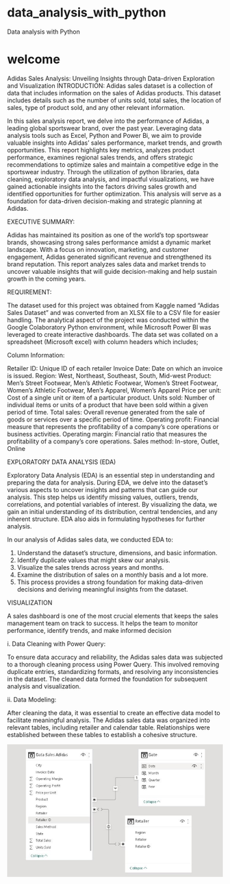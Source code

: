
# data_analysis_with_python
Data analysis with Python

welcome
=======
Adidas Sales Analysis: Unveiling Insights through Data-driven Exploration and Visualization
INTRODUCTION:
  Adidas sales dataset is a collection of data that includes information on the sales of Adidas products. This dataset includes details such as the number of units sold, total sales, the location of sales, type of product sold, and any other relevant information.

In this sales analysis report, we delve into the performance of Adidas, a leading global sportswear brand, over the past year. Leveraging data analysis tools such as Excel, Python and Power Bi, we aim to provide valuable insights into Adidas’ sales performance, market trends, and growth opportunities. This report highlights key metrics, analyzes product performance, examines regional sales trends, and offers strategic recommendations to optimize sales and maintain a competitive edge in the sportswear industry. Through the utilization of python libraries, data cleaning, exploratory data analysis, and impactful visualizations, we have gained actionable insights into the factors driving sales growth and identified opportunities for further optimization. This analysis will serve as a foundation for data-driven decision-making and strategic planning at Adidas.

EXECUTIVE SUMMARY:

Adidas has maintained its position as one of the world’s top sportswear brands, showcasing strong sales performance amidst a dynamic market landscape. With a focus on innovation, marketing, and customer engagement, Adidas generated significant revenue and strengthened its brand reputation. This report analyzes sales data and market trends to uncover valuable insights that will guide decision-making and help sustain growth in the coming years.

REQUIREMENT:

The dataset used for this project was obtained from Kaggle named “Adidas Sales Dataset” and was converted from an XLSX file to a CSV file for easier handling. The analytical aspect of the project was conducted within the Google Colaboratory Python environment, while Microsoft Power BI was leveraged to create interactive dashboards. The data set was collated on a spreadsheet (Microsoft excel) with column headers which includes;

Column Information:

Retailer ID: Unique ID of each retailer
Invoice Date: Date on which an invoice is issued.
Region: West, Northeast, Southeast, South, Mid-west
Product: Men’s Street Footwear, Men’s Athletic Footwear, Women’s Street Footwear, Women’s Athletic Footwear, Men’s Apparel, Women’s Apparel
Price per unit: Cost of a single unit or item of a particular product.
Units sold: Number of individual items or units of a product that have been sold within a given period of time.
Total sales: Overall revenue generated from the sale of goods or services over a specific period of time.
Operating profit: Financial measure that represents the profitability of a company’s core operations or business activities.
Operating margin: Financial ratio that measures the profitability of a company’s core operations.
Sales method: In-store, Outlet, Online

EXPLORATORY DATA ANALYSIS (EDA)

Exploratory Data Analysis (EDA) is an essential step in understanding and preparing the data for analysis. During EDA, we delve into the dataset’s various aspects to uncover insights and patterns that can guide our analysis. This step helps us identify missing values, outliers, trends, correlations, and potential variables of interest. By visualizing the data, we gain an initial understanding of its distribution, central tendencies, and any inherent structure. EDA also aids in formulating hypotheses for further analysis.

In our analysis of Adidas sales data, we conducted EDA to:

1) Understand the dataset’s structure, dimensions, and basic information.
2) Identify duplicate values that might skew our analysis.
3) Visualize the sales trends across years and months.
4) Examine the distribution of sales on a monthly basis and a lot more.
5) This process provides a strong foundation for making data-driven decisions and deriving meaningful insights from the dataset.

VISUALIZATION

A sales dashboard is one of the most crucial elements that keeps the sales management team on track to success. It helps the team to monitor performance, identify trends, and make informed decision

i. Data Cleaning with Power Query:

To ensure data accuracy and reliability, the Adidas sales data was subjected to a thorough cleaning process using Power Query. This involved removing duplicate entries, standardizing formats, and resolving any inconsistencies in the dataset. The cleaned data formed the foundation for subsequent analysis and visualization.

ii. Data Modeling:

After cleaning the data, it was essential to create an effective data model to facilitate meaningful analysis. The Adidas sales data was organized into relevant tables, including retailer and calendar table. Relationships were established between these tables to establish a cohesive structure.

![Data Modeling](https://github.com/bhuvanksmy/data_analysis_with_python/blob/main/images/Data_modeling_Adidas_Sales_Analysis.JPG)

